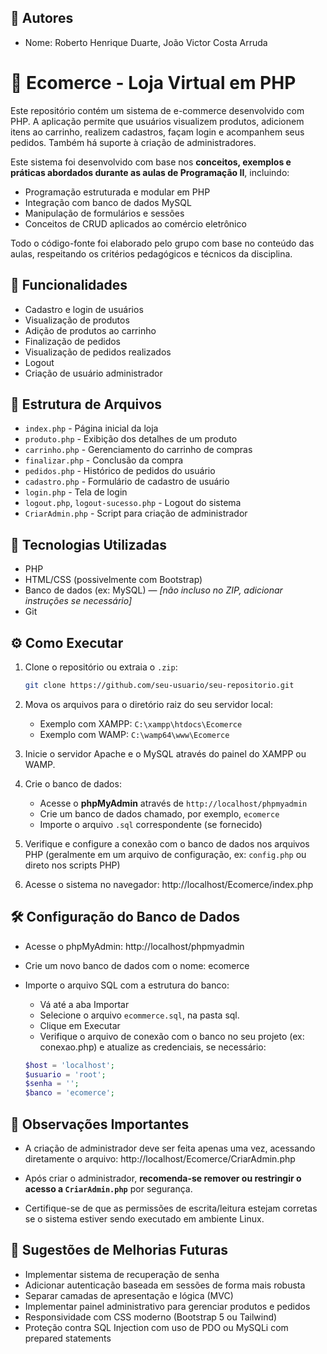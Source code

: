 
## 👤 Autores
- Nome: Roberto Henrique Duarte, João Victor Costa Arruda

# 🛒 Ecomerce - Loja Virtual em PHP

Este repositório contém um sistema de e-commerce desenvolvido com PHP. A aplicação permite que usuários visualizem produtos, adicionem itens ao carrinho, realizem cadastros, façam login e acompanhem seus pedidos. Também há suporte à criação de administradores.

Este sistema foi desenvolvido com base nos **conceitos, exemplos e práticas abordados durante as aulas de Programação II**, incluindo:

- Programação estruturada e modular em PHP
- Integração com banco de dados MySQL
- Manipulação de formulários e sessões
- Conceitos de CRUD aplicados ao comércio eletrônico

Todo o código-fonte foi elaborado pelo grupo com base no conteúdo das aulas, respeitando os critérios pedagógicos e técnicos da disciplina.

## 🚀 Funcionalidades

- Cadastro e login de usuários
- Visualização de produtos
- Adição de produtos ao carrinho
- Finalização de pedidos
- Visualização de pedidos realizados
- Logout
- Criação de usuário administrador

## 📁 Estrutura de Arquivos

- `index.php` - Página inicial da loja
- `produto.php` - Exibição dos detalhes de um produto
- `carrinho.php` - Gerenciamento do carrinho de compras
- `finalizar.php` - Conclusão da compra
- `pedidos.php` - Histórico de pedidos do usuário
- `cadastro.php` - Formulário de cadastro de usuário
- `login.php` - Tela de login
- `logout.php`, `logout-sucesso.php` - Logout do sistema
- `CriarAdmin.php` - Script para criação de administrador

## 🧰 Tecnologias Utilizadas

- PHP
- HTML/CSS (possivelmente com Bootstrap)
- Banco de dados (ex: MySQL) — *[não incluso no ZIP, adicionar instruções se necessário]*
- Git

## ⚙️ Como Executar

1. Clone o repositório ou extraia o `.zip`:
   ```bash
   git clone https://github.com/seu-usuario/seu-repositorio.git
2. Mova os arquivos para o diretório raiz do seu servidor local:
   - Exemplo com XAMPP: `C:\xampp\htdocs\Ecomerce`
   - Exemplo com WAMP: `C:\wamp64\www\Ecomerce`

3. Inicie o servidor Apache e o MySQL através do painel do XAMPP ou WAMP.

4. Crie o banco de dados:
   - Acesse o **phpMyAdmin** através de `http://localhost/phpmyadmin`
   - Crie um banco de dados chamado, por exemplo, `ecomerce`
   - Importe o arquivo `.sql` correspondente (se fornecido)

5. Verifique e configure a conexão com o banco de dados nos arquivos PHP (geralmente em um arquivo de configuração, ex: `config.php` ou direto nos scripts PHP)

6. Acesse o sistema no navegador:
http://localhost/Ecomerce/index.php

## 🛠️ Configuração do Banco de Dados
- Acesse o phpMyAdmin:
http://localhost/phpmyadmin
 
- Crie um novo banco de dados com o nome:
ecomerce

- Importe o arquivo SQL com a estrutura do banco: 
    - Vá até a aba Importar
    - Selecione o arquivo ``ecommerce.sql``, na pasta sql.
    - Clique em Executar
    - Verifique o arquivo de conexão com o banco no seu projeto (ex: conexao.php) e atualize as credenciais, se necessário:
    ```php
    $host = 'localhost';
    $usuario = 'root';
    $senha = '';
    $banco = 'ecomerce';
    ```










## 🔐 Observações Importantes

- A criação de administrador deve ser feita apenas uma vez, acessando diretamente o arquivo:
http://localhost/Ecomerce/CriarAdmin.php


- Após criar o administrador, **recomenda-se remover ou restringir o acesso a `CriarAdmin.php`** por segurança.

- Certifique-se de que as permissões de escrita/leitura estejam corretas se o sistema estiver sendo executado em ambiente Linux.

## 🧪 Sugestões de Melhorias Futuras

- Implementar sistema de recuperação de senha
- Adicionar autenticação baseada em sessões de forma mais robusta
- Separar camadas de apresentação e lógica (MVC)
- Implementar painel administrativo para gerenciar produtos e pedidos
- Responsividade com CSS moderno (Bootstrap 5 ou Tailwind)
- Proteção contra SQL Injection com uso de PDO ou MySQLi com prepared statements





